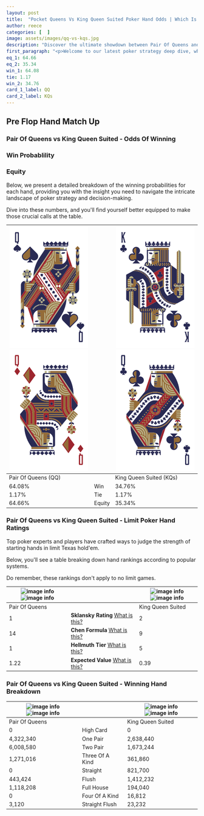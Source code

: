 ```yaml
---
layout: post
title:  "Pocket Queens Vs King Queen Suited Poker Hand Odds | Which Is The Better Hand In Poker? A Complete Guide"
author: reece
categories: [  ]
image: assets/images/qq-vs-kqs.jpg
description: "Discover the ultimate showdown between Pair Of Queens and King Queen Suited in poker! Uncover the odds, strategies, and scenarios where one hand triumphs over the other. Get ready to up your poker game with this thrilling analysis."
first_paragraph: "<p>Welcome to our latest poker strategy deep dive, where we're pitting two distinct hands against each other in a high-stakes showdown: Pair Of Queens vs King Queen Suited.</p><p>In the dynamic world of poker, every decision counts, and knowing which hand holds the upper hand is key to your success at the table.</p><p>In this article, we'll dissect these two hands, explore the scenarios where one dominates the other, and equip you with the knowledge to make strategic choices that can tip the odds in your favor.</p><p>Get ready to unravel the intriguing dynamics of these poker hands and elevate your game to new heights.</p>"
eq_1: 64.66
eq_2: 35.34
win_1: 64.08
tie: 1.17
win_2: 34.76
card_1_label: QQ
card_2_label: KQs
---
```




[comment]: # (sp0)

## Pre Flop Hand Match Up

<div class="table hand-ratings" markdown="1"> 



### Pair Of Queens vs King Queen Suited - Odds Of Winning


  
<div class="row graphs"> 
<div class="col-lg-6">
    <h3>Win Probablility</h3>
    <canvas id="WinChart"></canvas>
</div>
<div class="col-lg-6">
    <h3>Equity</h3>
    <canvas id="EquityChart"></canvas>
</div>
</div>

  Below, we present a detailed breakdown of the winning probabilities for each hand, providing you with the insight you need to navigate the intricate landscape of poker strategy and decision-making. 

Dive into these numbers, and you'll find yourself better equipped to make those crucial calls at the table.


    
| ![image info](assets/images/hand1/q.png) ![image info](assets/images/hand1/qo.png) |  | ![image info](assets/images/hand2/k.png) ![image info](assets/images/hand2/q.png) |
| -------- | -------- | -------- |
| Pair Of Queens (QQ) |  | King Queen Suited (KQs) |
| 64.08% | Win | 34.76% |
| 1.17% | Tie | 1.17% |
| 64.66% | Equity | 35.34% |




[comment]: # (sp1)



### Pair Of Queens vs King Queen Suited - Limit Poker Hand Ratings

Top poker experts and players have crafted ways to judge the strength of starting hands in limit Texas hold'em. 

Below, you'll see a table breaking down hand rankings according to popular systems. 

Do remember, these rankings don't apply to no limit games.


    
| ![image info](https://www.riverpairs.com/assets/images/hand1/q.png) ![image info](https://www.riverpairs.com/assets/images/hand1/qo.png) |  | ![image info](https://www.riverpairs.com/assets/images/hand2/k.png) ![image info](https://www.riverpairs.com/assets/images/hand2/q.png) |
| -------- | -------- | -------- |
| Pair Of Queens |  | King Queen Suited |
| 1 | **Sklansky Rating** [What is this?](/sklansky-rating-explained) | 2 |
| 14 | **Chen Formula** [What is this?](/chen-formula-explained) | 9 |
| 1 | **Hellmuth Tier** [What is this?](/Hellmuth-tier-explained) | 5 |
| 1.22 | **Expected Value** [What is this?](/expected-value-explained) | 0.39 |




[comment]: # (sp2)



### Pair Of Queens vs King Queen Suited - Winning Hand Breakdown


    
| ![image info](https://www.riverpairs.com/assets/images/hand1/q.png) ![image info](https://www.riverpairs.com/assets/images/hand1/qo.png) |  | ![image info](https://www.riverpairs.com/assets/images/hand2/k.png) ![image info](https://www.riverpairs.com/assets/images/hand2/q.png) |
| -------- | -------- | -------- |
| Pair Of Queens |  | King Queen Suited |
| 0 | High Card | 0 |
| 4,322,340 | One Pair | 2,638,440 |
| 6,008,580 | Two Pair | 1,673,244 |
| 1,271,016 | Three Of A Kind | 361,860 |
| 0 | Straight | 821,700 |
| 443,424 | Flush | 1,412,232 |
| 1,118,208 | Full House | 194,040 |
| 0 | Four Of A Kind | 16,812 |
| 3,120 | Straight Flush | 23,232 |




[comment]: # (sp3)



</div>

[comment]: # (sp4)



[comment]: # (sp5)

